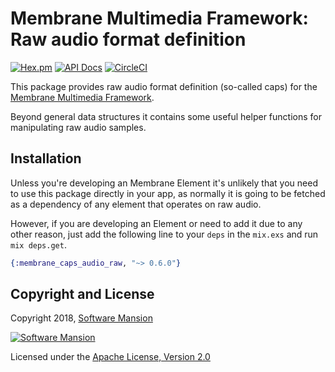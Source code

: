 # Membrane Multimedia Framework: Raw audio format definition

[![Hex.pm](https://img.shields.io/hexpm/v/membrane_caps_audio_raw.svg)](https://hex.pm/packages/membrane_caps_audio_raw)
[![API Docs](https://img.shields.io/badge/api-docs-yellow.svg?style=flat)](https://hexdocs.pm/membrane_caps_audio_raw)
[![CircleCI](https://circleci.com/gh/membraneframework/membrane_caps_audio_raw/tree/master.svg?style=svg)](https://circleci.com/gh/membraneframework/membrane_caps_audio_raw/tree/master)

This package provides raw audio format definition (so-called caps) for the
[Membrane Multimedia Framework](https://membraneframework.org).

Beyond general data structures it contains some useful helper functions for
manipulating raw audio samples.

## Installation

Unless you're developing an Membrane Element it's unlikely that you need to
use this package directly in your app, as normally it is going to be fetched as
a dependency of any element that operates on raw audio.

However, if you are developing an Element or need to add it due to any other
reason, just add the following line to your `deps` in the `mix.exs` and run
`mix deps.get`.

```elixir
{:membrane_caps_audio_raw, "~> 0.6.0"}
```
## Copyright and License

Copyright 2018, [Software Mansion](https://swmansion.com/?utm_source=git&utm_medium=readme&utm_campaign=membrane)

[![Software Mansion](https://logo.swmansion.com/logo?color=white&variant=desktop&width=200&tag=membrane-github)](https://swmansion.com/?utm_source=git&utm_medium=readme&utm_campaign=membrane)

Licensed under the [Apache License, Version 2.0](LICENSE)
